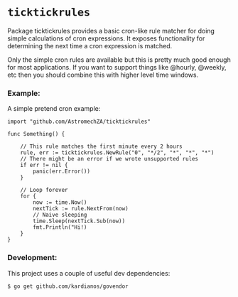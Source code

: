 # `ticktickrules`

Package ticktickrules provides a basic cron-like rule matcher for doing simple calculations of
cron expressions. It exposes functionality for determining the next time a cron expression is matched.

Only the simple cron rules are available but this is pretty much good enough for most applications. If you
want to support things like @hourly, @weekly, etc then you should combine this with higher level time windows.

### Example:

A simple pretend cron example:

```golang
import "github.com/AstromechZA/ticktickrules"

func Something() {

    // This rule matches the first minute every 2 hours
    rule, err := ticktickrules.NewRule("0", "*/2", "*", "*", "*")
    // There might be an error if we wrote unsupported rules
    if err != nil {
        panic(err.Error())
    }

    // Loop forever
    for {
        now := time.Now()
        nextTick := rule.NextFrom(now)
        // Naive sleeping
        time.Sleep(nextTick.Sub(now))
        fmt.Println("Hi!)
    }
}

```

### Development:

This project uses a couple of useful dev dependencies:

```
$ go get github.com/kardianos/govendor
```
